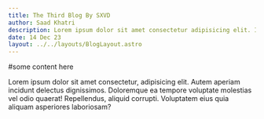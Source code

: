 ```yaml
---
title: The Third Blog By SXVD
author: Saad Khatri
description: Lorem ipsum dolor sit amet consectetur adipisicing elit. Impedit, similique architecto perferendis neque nobis.
date: 14 Dec 23
layout: ../../layouts/BlogLayout.astro
---
```


#some content here

Lorem ipsum dolor sit amet consectetur, adipisicing elit. Autem aperiam incidunt delectus dignissimos. Doloremque ea tempore voluptate molestias vel odio quaerat! Repellendus, aliquid corrupti. Voluptatem eius quia aliquam asperiores laboriosam?
